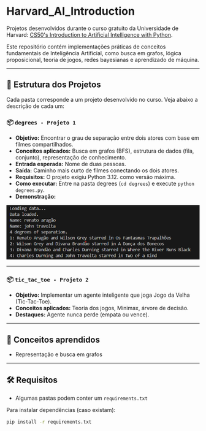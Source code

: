 # Harvard_AI_Introduction

Projetos desenvolvidos durante o curso gratuito da Universidade de Harvard: [CS50's Introduction to Artificial Intelligence with Python](https://cs50.harvard.edu/ai/).

Este repositório contém implementações práticas de conceitos fundamentais de Inteligência Artificial, como busca em grafos, lógica proposicional, teoria de jogos, redes bayesianas e aprendizado de máquina.

---

## 📁 Estrutura dos Projetos

Cada pasta corresponde a um projeto desenvolvido no curso. Veja abaixo a descrição de cada um:

### 📦 `degrees - Projeto 1`

- **Objetivo:** Encontrar o grau de separação entre dois atores com base em filmes compartilhados.
- **Conceitos aplicados:** Busca em grafos (BFS), estrutura de dados (fila, conjunto), representação de conhecimento.
- **Entrada esperada:** Nome de duas pessoas.
- **Saída:** Caminho mais curto de filmes conectando os dois atores.
- **Requisitos:** O projeto exigiu Python 3.12. como versão máxima.
- **Como executar:** Entre na pasta degrees (`cd degrees`) e execute `python degrees.py`.
- **Demonstração:**
  
![Exemplo de execução](img/degrees.png)

---

### 📦 `tic_tac_toe - Projeto 2`

- **Objetivo:** Implementar um agente inteligente que joga Jogo da Velha (Tic-Tac-Toe).
- **Conceitos aplicados:** Teoria dos jogos, Minimax, árvore de decisão.
- **Destaques:** Agente nunca perde (empata ou vence).

---

## 🧠 Conceitos aprendidos

- Representação e busca em grafos

---

## 🛠️ Requisitos

- Algumas pastas podem conter um `requirements.txt`

Para instalar dependências (caso existam):

```bash
pip install -r requirements.txt
